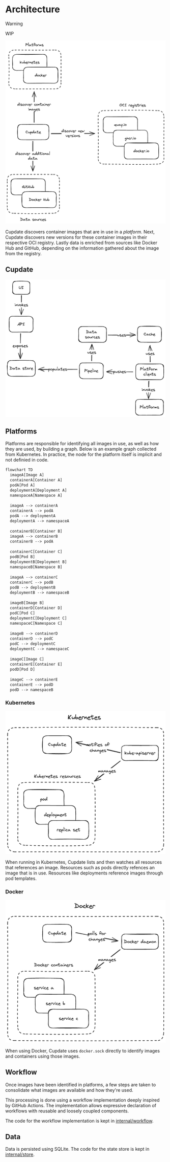# Architecture

> [!WARNING]
> WIP

![A simplified overview of the architecture](docs/architecture/overview.excalidraw.png)

Cupdate discovers container images that are in use in a _platform_. Next,
Cupdate discovers new versions for these container images in their respective
OCI registry. Lastly data is enriched from sources like Docker Hub and GitHub,
depending on the information gathered about the image from the registry.

## Cupdate

![An overview of the parts that constitute Cupdate](docs/architecture/cupdate.excalidraw.png)

## Platforms

Platforms are responsible for identifying all images in use, as well as how they
are used, by building a graph. Below is an example graph collected from
Kubernetes. In practice, the node for the platform itself is implicit and not
definied in code.

```mermaid
flowchart TD
  imageA[Image A]
  containerA[Container A]
  podA[Pod A]
  deploymentA[Deployment A]
  namespaceA[Namespace A]

  imageA --> containerA
  containerA --> podA
  podA --> deploymentA
  deploymentA --> namespaceA

  containerB[Container B]
  imageA --> containerB
  containerB --> podA

  containerC[Container C]
  podB[Pod B]
  deploymentB[Deployment B]
  namespaceB[Namespace B]

  imageA --> containerC
  containerC --> podB
  podB --> deploymentB
  deploymentB --> namespaceB

  imageB[Image B]
  containerD[Container D]
  podC[Pod C]
  deploymentC[Deployment C]
  namespaceC[Namespace C]

  imageB --> containerD
  containerD --> podC
  podC --> deploymentC
  deploymentC --> namespaceC

  imageC[Image C]
  containerE[Container E]
  podD[Pod D]

  imageC --> containerE
  containerE --> podD
  podD --> namespaceB
```

### Kubernetes

![An overview of how Cupdate uses Kubernetes](docs/architecture/kubernetes.excalidraw.png)

When running in Kubernetes, Cupdate lists and then watches all resources that
references an image. Resources such as pods directly refences an image that is
in use. Resources like deployments reference images through pod templates.

### Docker

![An overview of how Cupdate uses Docker](docs/architecture/docker.excalidraw.png)

When using Docker, Cupdate uses `docker.sock` directly to identify images and
containers using those images.

## Workflow

Once images have been identified in platforms, a few steps are taken to
consolidate what images are available and how they're used.

This processing is done using a workflow implementation deeply inspired by
GitHub Actions. The implementation allows expressive declaration of workflows
with reusable and loosely coupled components.

The code for the workflow implementation is kept in
[internal/workflow](internal/workflow).

## Data

Data is persisted using SQLite. The code for the state store is kept in
[internal/store](internal/store).
